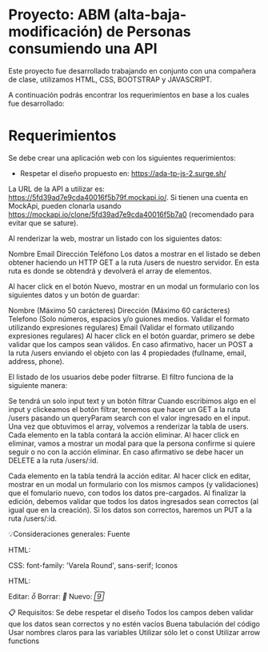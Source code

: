 # Proyecto: ABM (alta-baja-modificación) de Personas consumiendo una API

Este proyecto fue desarrollado trabajando en conjunto con una compañera de clase, utilizamos HTML, CSS, BOOTSTRAP y JAVASCRIPT.

A continuación podrás encontrar los requerimientos en base a los cuales fue desarrollado:

# Requerimientos

Se debe crear una aplicación web con los siguientes requerimientos:

- Respetar el diseño propuesto en: https://ada-tp-js-2.surge.sh/

La URL de la API a utilizar es: https://5fd39ad7e9cda40016f5b79f.mockapi.io/. Si tienen una cuenta en MockApi, pueden clonarla usando https://mockapi.io/clone/5fd39ad7e9cda40016f5b7a0 (recomendado para evitar que se sature).

Al renderizar la web, mostrar un listado con los siguientes datos:

Nombre
Email
Dirección
Teléfono
Los datos a mostrar en el listado se deben obtener haciendo un HTTP GET a la ruta /users de nuestro servidor. En esta ruta es donde se obtendrá y devolverá el array de elementos.

Al hacer click en el botón Nuevo, mostrar en un modal un formulario con los siguientes datos y un botón de guardar:

Nombre (Máximo 50 carácteres)
Dirección (Máximo 60 carácteres)
Telefono (Solo números, espacios y/o guiones medios. Validar el formato utilizando expresiones regulares)
Email (Validar el formato utilizando expresiones regulares)
Al hacer click en el botón guardar, primero se debe validar que los campos sean válidos. En caso afirmativo, hacer un POST a la ruta /users enviando el objeto con las 4 propiedades (fullname, email, address, phone).

El listado de los usuarios debe poder filtrarse. El filtro funciona de la siguiente manera:

Se tendrá un solo input text y un botón filtrar
Cuando escribimos algo en el input y clickeamos el botón filtrar, tenemos que hacer un GET a la ruta /users pasando un queryParam search con el valor ingresado en el input.
Una vez que obtuvimos el array, volvemos a renderizar la tabla de users.
Cada elemento en la tabla contará la acción eliminar. Al hacer click en eliminar, vamos a mostrar un modal para que la persona confirme si quiere seguir o no con la acción eliminar. En caso afirmativo se debe hacer un DELETE a la ruta /users/:id.

Cada elemento en la tabla tendrá la acción editar. Al hacer click en editar, mostrar en un modal un formulario con los mismos campos (y validaciones) que el fomulario nuevo, con todos los datos pre-cargados. Al finalizar la edición, debemos validar que todos los datos ingresados sean correctos (al igual que en la creación). Si los datos son correctos, haremos un PUT a la ruta /users/:id.


💡Consideraciones generales:
Fuente

HTML:
  <link rel="stylesheet" href="https://fonts.googleapis.com/css?family=Roboto|Varela+Round"/>
CSS:
  font-family: 'Varela Round', sans-serif;
Iconos

HTML:
<link rel="stylesheet" href="https://fonts.googleapis.com/icon?family=Material+Icons" />
Editar: <i class="material-icons" title="Edit">&#xE254;</i>
Borrar: <i class="material-icons" title="Delete">&#xE872;</i>
Nuevo: <i class="material-icons">&#xE147;</i>

📋 Requisitos:
Se debe respetar el diseño
Todos los campos deben validar que los datos sean correctos y no estén vacíos
Buena tabulación del código
Usar nombres claros para las variables
Utilizar sólo let o const
Utilizar arrow functions
